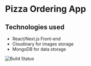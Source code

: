 # Pizza Ordering App

## Technologies used

- React/Next.js Front-end
- Cloudinary for images storage
- MongoDB for data storage

![Build Status](https://drive.google.com/uc?id=1bozPaUElS9FFWM382buuOYi_dIQHZhkq)
